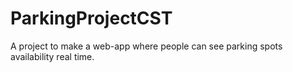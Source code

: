 # ParkingProjectCST
A project to make a web-app where people can see parking spots availability real time.
